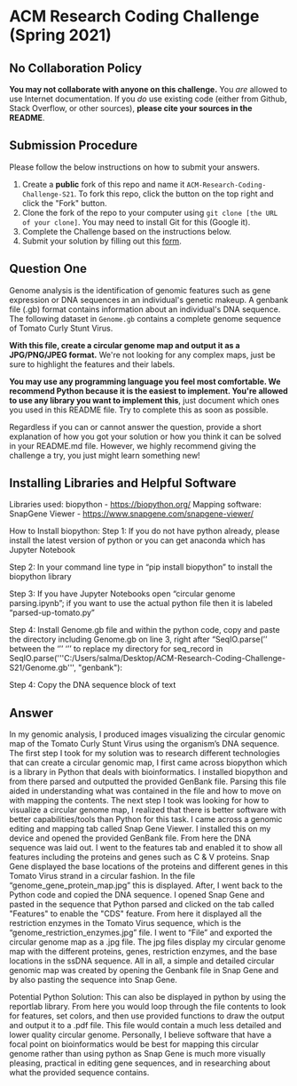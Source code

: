 # ACM Research Coding Challenge (Spring 2021)

## No Collaboration Policy

**You may not collaborate with anyone on this challenge.** You _are_ allowed to use Internet documentation. If you _do_ use existing code (either from Github, Stack Overflow, or other sources), **please cite your sources in the README**.

## Submission Procedure

Please follow the below instructions on how to submit your answers.

1. Create a **public** fork of this repo and name it `ACM-Research-Coding-Challenge-S21`. To fork this repo, click the button on the top right and click the "Fork" button.
2. Clone the fork of the repo to your computer using `git clone [the URL of your clone]`. You may need to install Git for this (Google it).
3. Complete the Challenge based on the instructions below.
4. Submit your solution by filling out this [form](https://acmutd.typeform.com/to/uqAJNXUe).

## Question One

Genome analysis is the identification of genomic features such as gene expression or DNA sequences in an individual's genetic makeup. A genbank file (.gb) format contains information about an individual's DNA sequence. The following dataset in `Genome.gb` contains a complete genome sequence of Tomato Curly Stunt Virus. 

**With this file, create a circular genome map and output it as a JPG/PNG/JPEG format.** We're not looking for any complex maps, just be sure to highlight the features and their labels.

**You may use any programming language you feel most comfortable. We recommend Python because it is the easiest to implement. You're allowed to use any library you want to implement this**, just document which ones you used in this README file. Try to complete this as soon as possible.

Regardless if you can or cannot answer the question, provide a short explanation of how you got your solution or how you think it can be solved in your README.md file. However, we highly recommend giving the challenge a try, you just might learn something new!

## Installing Libraries and Helpful Software
Libraries used: biopython - https://biopython.org/
Mapping software: SnapGene Viewer - https://www.snapgene.com/snapgene-viewer/

How to Install biopython:
Step 1: If you do not have python already, please install the latest version of python or you can get anaconda which has Jupyter Notebook

Step 2: In your command line type in “pip install biopython” to install the biopython library

Step 3: If you have Jupyter Notebooks open “circular genome parsing.ipynb”; if you want to use the actual python file then it is labeled “parsed-up-tomato.py”

Step 4: Install Genome.gb file and within the python code, copy and paste the directory including Genome.gb on line 3, right after “SeqIO.parse(’’ between the ‘’’ ‘’’ to replace my directory  for seq_record in SeqIO.parse('''C:/Users/salma/Desktop/ACM-Research-Coding-Challenge-S21/Genome.gb''', "genbank"): 

Step 4: Copy the DNA sequence block of text

## Answer 
In my genomic analysis, I produced images visualizing the circular genomic map of the Tomato Curly Stunt Virus using the organism’s DNA sequence. The first step I took for my solution was to research different technologies that can create a circular genomic map, I first came across biopython which is a library in Python that deals with bioinformatics. I installed biopython and from there parsed and outputted the provided GenBank file. Parsing this file aided in understanding what was contained in the file and how to move on with mapping the contents. The next step I took was looking for how to visualize a circular genome map, I realized that there is better software with better capabilities/tools than Python for this task. I came across a genomic editing and mapping tab called Snap Gene Viewer. I installed this on my device and opened the provided GenBank file. From here the DNA sequence was laid out. I went to the features tab and enabled it to show all features including the proteins and genes such as C & V proteins. Snap Gene displayed the base locations of the proteins and different genes in this Tomato Virus strand in a circular fashion. In the file “genome_gene_protein_map.jpg” this is displayed. After, I went back to the Python code and copied the DNA sequence. I opened Snap Gene and pasted in the sequence that Python parsed and clicked on the tab called "Features" to enable the "CDS" feature. From here it displayed all the restriction enzymes in the Tomato Virus sequence, which is the “genome_restriction_enzymes.jpg” file. I went to “File” and exported the circular genome map as a .jpg file. The jpg files display my circular genome map with the different proteins, genes, restriction enzymes, and the base locations in the ssDNA sequence. All in all, a simple and detailed circular genomic map was created by opening the Genbank file in Snap Gene and by also pasting the sequence into Snap Gene. 

Potential Python Solution: This can also be displayed in python by using the reportlab library. From here you would loop through the file contents to look for features, set colors, and then use provided functions to draw the output and output it to a .pdf file. This file would contain a much less detailed and lower quality circular genome. Personally, I believe software that have a focal point on bioinformatics would be best for mapping this circular genome rather than using python as Snap Gene is much more visually pleasing, practical in editing gene sequences, and in researching about what the provided sequence contains. 
